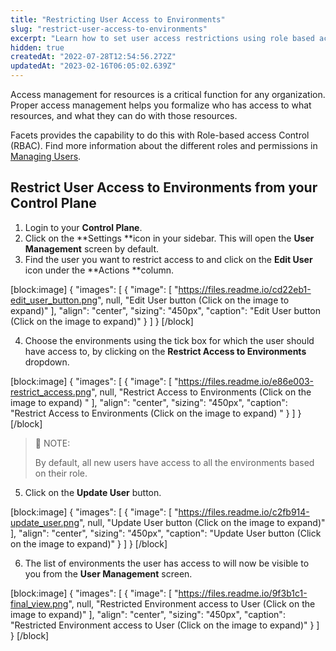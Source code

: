 ```yaml
---
title: "Restricting User Access to Environments"
slug: "restrict-user-access-to-environments"
excerpt: "Learn how to set user access restrictions using role based access control for environments"
hidden: true
createdAt: "2022-07-28T12:54:56.272Z"
updatedAt: "2023-02-16T06:05:02.639Z"
---
```

Access management for resources is a critical function for any organization. Proper access management helps you formalize who has access to what resources, and what they can do with those resources.

Facets provides the capability to do this with Role-based access Control (RBAC). Find more information about the different roles and permissions in [Managing Users](https://readme.facets.cloud/docs/user-management#rbac).

## Restrict User Access to Environments from your Control Plane

1. Login to your **Control Plane**.
2. Click on the **Settings **icon in your sidebar. This will open the **User Management** screen by default.
3. Find the user you want to restrict access to and click on the **Edit User** icon under the **Actions **column.

[block:image]
{
  "images": [
    {
      "image": [
        "https://files.readme.io/cd22eb1-edit_user_button.png",
        null,
        "Edit User button (Click on the image to expand)"
      ],
      "align": "center",
      "sizing": "450px",
      "caption": "Edit User button (Click on the image to expand)"
    }
  ]
}
[/block]

4. Choose the environments using the tick box for which the user should have access to, by clicking on the **Restrict Access to Environments** dropdown.

[block:image]
{
  "images": [
    {
      "image": [
        "https://files.readme.io/e86e003-restrict_access.png",
        null,
        "Restrict Access to Environments (Click on the image to expand) "
      ],
      "align": "center",
      "sizing": "450px",
      "caption": "Restrict Access to Environments (Click on the image to expand) "
    }
  ]
}
[/block]

> 📘 NOTE:
> 
> By default, all new users have access to all the environments based on their role.

5. Click on the **Update User** button. 

[block:image]
{
  "images": [
    {
      "image": [
        "https://files.readme.io/c2fb914-update_user.png",
        null,
        "Update User button (Click on the image to expand)"
      ],
      "align": "center",
      "sizing": "450px",
      "caption": "Update User button (Click on the image to expand)"
    }
  ]
}
[/block]

6. The list of environments the user has access to will now be visible to you from the **User Management** screen.

[block:image]
{
  "images": [
    {
      "image": [
        "https://files.readme.io/9f3b1c1-final_view.png",
        null,
        "Restricted Environment access to User (Click on the image to expand)"
      ],
      "align": "center",
      "sizing": "450px",
      "caption": "Restricted Environment access to User (Click on the image to expand)"
    }
  ]
}
[/block]